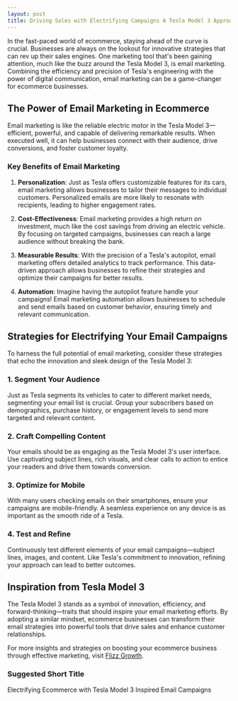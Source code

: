 ```yaml
---
layout: post
title: Driving Sales with Electrifying Campaigns A Tesla Model 3 Approach to Boosting Ecommerce
---
```



In the fast-paced world of ecommerce, staying ahead of the curve is crucial. Businesses are always on the lookout for innovative strategies that can rev up their sales engines. One marketing tool that's been gaining attention, much like the buzz around the Tesla Model 3, is email marketing. Combining the efficiency and precision of Tesla's engineering with the power of digital communication, email marketing can be a game-changer for ecommerce businesses.

## The Power of Email Marketing in Ecommerce

Email marketing is like the reliable electric motor in the Tesla Model 3—efficient, powerful, and capable of delivering remarkable results. When executed well, it can help businesses connect with their audience, drive conversions, and foster customer loyalty.

### Key Benefits of Email Marketing

1. **Personalization**: Just as Tesla offers customizable features for its cars, email marketing allows businesses to tailor their messages to individual customers. Personalized emails are more likely to resonate with recipients, leading to higher engagement rates.

2. **Cost-Effectiveness**: Email marketing provides a high return on investment, much like the cost savings from driving an electric vehicle. By focusing on targeted campaigns, businesses can reach a large audience without breaking the bank.

3. **Measurable Results**: With the precision of a Tesla's autopilot, email marketing offers detailed analytics to track performance. This data-driven approach allows businesses to refine their strategies and optimize their campaigns for better results.

4. **Automation**: Imagine having the autopilot feature handle your campaigns! Email marketing automation allows businesses to schedule and send emails based on customer behavior, ensuring timely and relevant communication.

## Strategies for Electrifying Your Email Campaigns

To harness the full potential of email marketing, consider these strategies that echo the innovation and sleek design of the Tesla Model 3:

### 1. **Segment Your Audience**

Just as Tesla segments its vehicles to cater to different market needs, segmenting your email list is crucial. Group your subscribers based on demographics, purchase history, or engagement levels to send more targeted and relevant content.

### 2. **Craft Compelling Content**

Your emails should be as engaging as the Tesla Model 3's user interface. Use captivating subject lines, rich visuals, and clear calls to action to entice your readers and drive them towards conversion.

### 3. **Optimize for Mobile**

With many users checking emails on their smartphones, ensure your campaigns are mobile-friendly. A seamless experience on any device is as important as the smooth ride of a Tesla.

### 4. **Test and Refine**

Continuously test different elements of your email campaigns—subject lines, images, and content. Like Tesla's commitment to innovation, refining your approach can lead to better outcomes.

## Inspiration from Tesla Model 3

The Tesla Model 3 stands as a symbol of innovation, efficiency, and forward-thinking—traits that should inspire your email marketing efforts. By adopting a similar mindset, ecommerce businesses can transform their email strategies into powerful tools that drive sales and enhance customer relationships.

For more insights and strategies on boosting your ecommerce business through effective marketing, visit [Flizz Growth](https://flizzgrowth.com).

### Suggested Short Title

Electrifying Ecommerce with Tesla Model 3 Inspired Email Campaigns